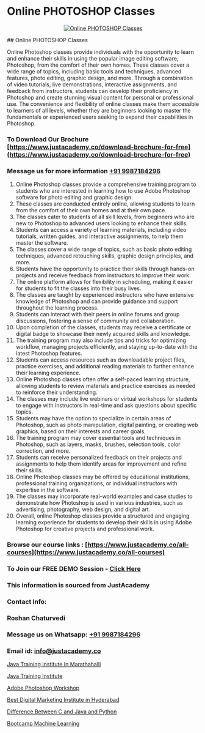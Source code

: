 # Online PHOTOSHOP Classes

<p align="center">
  <a href="https://justacademy.co/all-courses">
    <img src="https://i.ibb.co/P5KtSQ2/ui-ux.png" alt="Online PHOTOSHOP Classes">
  </a>
</p>
## Online PHOTOSHOP Classes

Online Photoshop classes provide individuals with the opportunity to learn and enhance their skills in using the popular image editing software, Photoshop, from the comfort of their own homes. These classes cover a wide range of topics, including basic tools and techniques, advanced features, photo editing, graphic design, and more. Through a combination of video tutorials, live demonstrations, interactive assignments, and feedback from instructors, students can develop their proficiency in Photoshop and create stunning visual content for personal or professional use. The convenience and flexibility of online classes make them accessible to learners of all levels, whether they are beginners looking to master the fundamentals or experienced users seeking to expand their capabilities in Photoshop.
### To Download Our Brochure [https://www.justacademy.co/download-brochure-for-free](https://www.justacademy.co/download-brochure-for-free)
### Message us for more information [+91 9987184296](https://api.whatsapp.com/send?phone=919987184296)
1) Online Photoshop classes provide a comprehensive training program to students who are interested in learning how to use Adobe Photoshop software for photo editing and graphic design.
2) These classes are conducted entirely online, allowing students to learn from the comfort of their own homes and at their own pace.
3) The classes cater to students of all skill levels, from beginners who are new to Photoshop to advanced users looking to enhance their skills.
4) Students can access a variety of learning materials, including video tutorials, written guides, and interactive assignments, to help them master the software.
5) The classes cover a wide range of topics, such as basic photo editing techniques, advanced retouching skills, graphic design principles, and more.
6) Students have the opportunity to practice their skills through hands-on projects and receive feedback from instructors to improve their work.
7) The online platform allows for flexibility in scheduling, making it easier for students to fit the classes into their busy lives.
8) The classes are taught by experienced instructors who have extensive knowledge of Photoshop and can provide guidance and support throughout the learning process.
9) Students can interact with their peers in online forums and group discussions, fostering a sense of community and collaboration.
10) Upon completion of the classes, students may receive a certificate or digital badge to showcase their newly acquired skills and knowledge.
11) The training program may also include tips and tricks for optimizing workflow, managing projects efficiently, and staying up-to-date with the latest Photoshop features.
12) Students can access resources such as downloadable project files, practice exercises, and additional reading materials to further enhance their learning experience.
13) Online Photoshop classes often offer a self-paced learning structure, allowing students to review materials and practice exercises as needed to reinforce their understanding.
14) The classes may include live webinars or virtual workshops for students to engage with instructors in real-time and ask questions about specific topics.
15) Students may have the option to specialize in certain areas of Photoshop, such as photo manipulation, digital painting, or creating web graphics, based on their interests and career goals.
16) The training program may cover essential tools and techniques in Photoshop, such as layers, masks, brushes, selection tools, color correction, and more.
17) Students can receive personalized feedback on their projects and assignments to help them identify areas for improvement and refine their skills.
18) Online Photoshop classes may be offered by educational institutions, professional training organizations, or individual instructors with expertise in the software.
19) The classes may incorporate real-world examples and case studies to demonstrate how Photoshop is used in various industries, such as advertising, photography, web design, and digital art.
20) Overall, online Photoshop classes provide a structured and engaging learning experience for students to develop their skills in using Adobe Photoshop for creative projects and professional work.

### Browse our course links : [https://www.justacademy.co/all-courses](https://www.justacademy.co/all-courses) 
### To Join our FREE DEMO Session - [Click Here](https://www.justacademy.co/register-for-course-demo)


### This information is sourced from JustAcademy
### Contact Info:
### Roshan Chaturvedi
### Message us on Whatsapp: [+91 9987184296](https://api.whatsapp.com/send?phone=919987184296)
### Email id: [info@justacademy.co](mailto:info@justacademy.co)
                
[Java Training Institute In Marathahalli](https://www.linkedin.com/pulse/java-training-institute-marathahalli-justacademy-chandigarh-1ka5e?trackingId=whOqpN9hghNQDHdjtM49DA%3D%3D&lipi=urn%3Ali%3Apage%3Ad_flagship3_company_admin%3BihWdGtFLSGiUoHftbcLC7g%3D%3D)

[Java Training Institute](https://www.linkedin.com/pulse/java-training-institute-software-training-sunnyvale-3z3me?trackingId=yaI%2B89ShqgolqsD5F3GFiQ%3D%3D&lipi=urn%3Ali%3Apage%3Ad_flagship3_company_admin%3BPMbi7PJsSrOfOFf5jCv3gg%3D%3D)

[Adobe Photoshop Workshop](https://medium.com/@negishivu99/adobe-photoshop-workshop-23eb4ab1b727)

[Best Digital Marketing Institute in Hyderabad](https://medium.com/@namusn/best-digital-marketing-institute-in-hyderabad-a43a5685ee80)

[Difference Between C and Java and Python](https://justacademyin.github.io/justacademy/difference-between-c-and-java-and-python)

[Bootcamp Machine Learning](https://justacademyin.github.io/justacademy/bootcamp-machine-learning)

